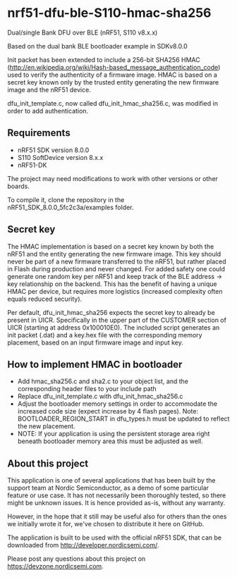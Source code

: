 nrf51-dfu-ble-S110-hmac-sha256
==============================
Dual/single Bank DFU over BLE (nRF51, S110 v8.x.x)

Based on the dual bank BLE bootloader example in SDKv8.0.0

Init packet has been extended to include a 256-bit SHA256 HMAC (http://en.wikipedia.org/wiki/Hash-based_message_authentication_code) used to verify the authenticity of a firmware image.
HMAC is based on a secret key known only by the trusted entity generating the new firmware image and the nRF51 device.

dfu_init_template.c, now called dfu_init_hmac_sha256.c, was modified in order to add authentication.

Requirements
------------
- nRF51 SDK version 8.0.0
- S110 SoftDevice version 8.x.x
- nRF51-DK

The project may need modifications to work with other versions or other boards. 

To compile it, clone the repository in the nRF51_SDK_8.0.0_5fc2c3a/examples folder.

Secret key
----------
The HMAC implementation is based on a secret key known by both the nRF51 and the entity generating the new firmware image. 
This key should never be part of a new firmware transferred to the nRF51, but rather placed in Flash during production and never changed.
For added safety one could generate one random key per nRF51 and keep track of the BLE address -> key relationship on the backend. 
This has the benefit of having a unique HMAC per device, but requires more logistics (increased complexity often equals reduced security).

Per default, dfu_init_hmac_sha256 expects the secret key  to already be present in UICR. Specifically in the upper part of the CUSTOMER section of UICR (starting at address 0x100010E0).
The included script generates an init packet (.dat) and a key.hex file with the corresponding memory placement, based on an input firmware image and input key. 

How to implement HMAC in bootloader
-----------------------------------
- Add hmac_sha256.c and sha2.c to your object list, and the corresponding header files to your include path
- Replace dfu_init_template.c with dfu_init_hmac_sha256.c
- Adjust the bootloader memory settings in order to accommodate the increased code size (expect increase by 4 flash pages). Note: BOOTLOADER_REGION_START in dfu_types.h must be updated to reflect the new placement. 
- NOTE: If your application is using the persistent storage area right beneath bootloader memory area this must be adjusted as well. 

About this project
------------------
This application is one of several applications that has been built by the support team at Nordic Semiconductor, as a demo of some particular feature or use case. It has not necessarily been thoroughly tested, so there might be unknown issues. It is hence provided as-is, without any warranty. 

However, in the hope that it still may be useful also for others than the ones we initially wrote it for, we've chosen to distribute it here on GitHub. 

The application is built to be used with the official nRF51 SDK, that can be downloaded from http://developer.nordicsemi.com/.

Please post any questions about this project on https://devzone.nordicsemi.com.
